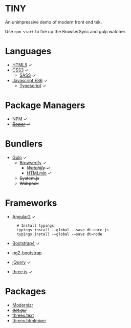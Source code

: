 # TINY

An unimpressive demo of modern front end tek.

Use `npm start` to fire up the BrowserSync and gulp watcher.

# Languages
* [HTML5](https://www.w3.org/TR/html5/) ✓
* [CSS3](https://www.w3.org/TR/css-syntax-3/) ✓
    * [SASS](http://sass-lang.com/documentation/frames.html#!file.SASS_REFERENCE.html) ✓
* [Javascript ES6](http://www.ecma-international.org/publications/standards/Ecma-262.htm) ✓
    * [Typescript](https://www.typescriptlang.org/) ✓

# Package Managers
* [NPM](https://www.npmjs.com/) ✓
* ~~_[Bower](https://bower.io/) ✓_~~

# Bundlers
* [Gulp](https://github.com/gulpjs/gulp) ✓
    * [Browserify](http://browserify.org/) ✓
        * ~~_[Watchify](https://github.com/substack/watchify) ✓_~~
        * [HTMLmin](https://github.com/jonschlinkert/gulp-htmlmin) ✓
    * ~~System.js~~
    * ~~Webpack~~

# Frameworks
* [Angular2](https://angular.io/) ✓

        # Install typings:
        typings install -–global -–save dt~core-js
        typings install -–global -–save dt~node

* [Bootstrap4](http://getbootstrap.com/) ✓
* [ng2-bootstrap](https://github.com/valor-software/ng2-bootstrap)
* [jQuery](https://jquery.com/) ✓
* [three.js](http://threejs.org/) ✓

# Packages
* [Modernizr](https://modernizr.com/)
* ~~_[dat.gui](https://github.com/dataarts/dat.gui)_~~
* [threex.text](https://github.com/jeromeetienne/threex.text)
* [threex.htmlmixer](https://github.com/jeromeetienne/threex.htmlmixer)
